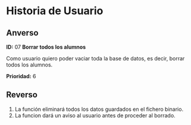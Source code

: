 # Historia de Usuario

## Anverso

**ID:** 07 **Borrar todos los alumnos**

Como usuario quiero poder vaciar toda la base de datos, es decir, borrar todos los alumnos.

**Prioridad:** 6

## Reverso

1. La función eliminará todos los datos guardados en el fichero binario.
2. La funcion dará un aviso al usuario antes de proceder al borrado.

